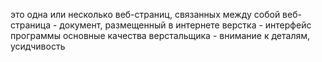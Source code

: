 это одна или несколько веб-страниц, связанных между собой
веб-страница - документ, размещенный в интернете
верстка - интерфейс программы
основные качества верстальщика - внимание к деталям, усидчивость